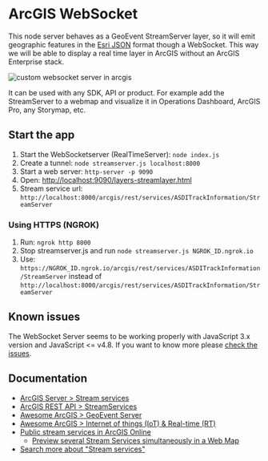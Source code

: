 # ArcGIS WebSocket

This node server behaves as a GeoEvent StreamServer layer, so it will emit geographic features in the [Esri JSON](https://developers.arcgis.com/documentation/common-data-types/feature-object.htm) format though a WebSocket. This way we will be able to display a real time layer in ArcGIS without an ArcGIS Enterprise stack.

![custom websocket server in arcgis](https://user-images.githubusercontent.com/826965/53808519-bc44bb80-3f52-11e9-9635-8687d5046bc4.gif)

It can be used with any SDK, API or product. For example add the StreamServer to a webmap and visualize it in Operations Dashboard, ArcGIS Pro, any Storymap, etc.

## Start the app

1. Start the WebSocketserver (RealTimeServer): `node index.js`
2. Create a tunnel: `node streamserver.js localhost:8000`
3. Start a web server: `http-server -p 9090`
4. Open: [http://localhost:9090/layers-streamlayer.html](http://localhost:9090/layers-streamlayer.html)
5. Stream service url: `http://localhost:8000/arcgis/rest/services/ASDITrackInformation/StreamServer`

### Using HTTPS (NGROK)

1) Run: `ngrok http 8000`
2) Stop streamserver.js and run `node streamserver.js NGROK_ID.ngrok.io`
3) Use: `https://NGROK_ID.ngrok.io/arcgis/rest/services/ASDITrackInformation/StreamServer` instead of `http://localhost:8000/arcgis/rest/services/ASDITrackInformation/StreamServer`

## Known issues

The WebSocket Server seems to be working properly with JavaScript 3.x version and JavaScript <= v4.8. If you want to know more please [check the issues](https://github.com/hhkaos/arcgis_websockets/issues).

## Documentation

* [ArcGIS Server > Stream services](http://enterprise.arcgis.com/en/server/latest/publish-services/linux/stream-services.htm)
* [ArcGIS REST API > StreamServices](https://developers.arcgis.com/rest/services-reference/stream-service.htm)
* [Awesome ArcGIS > GeoEvent Server](https://esri-es.github.io/awesome-arcgis/arcgis/products/arcgis-enterprise/arcgis-server/geoevent-server/)
* [Awesome ArcGIS > Internet of things (IoT) & Real-time (RT)](https://esri-es.github.io/awesome-arcgis/esri/emerging-technologies/iot-rt/?)
* [Public stream services in ArcGIS Online](https://esri-es.github.io/arcgis-developer-tips-and-tricks/arcgis-online/search/?q=typekeywords%3A%22stream+service%22&numResults=100&sortField=relevance&Thumbnail=generateThumbnail(elem)&Title=elem.title&Details=%27%3Ca+href%3D%22https%3A%2F%2Fwww.arcgis.com%2Fhome%2Fitem.html%3Fid%3D%27%2Belem.id%2B%27%22+target%3D%22_blank%22%3EDetails%3C%2Fa%3E%27&Owner=elem.owner&Type=elem.type&Views=elem.numViews)
  * [Preview several Stream Services simultaneously in a Web Map](http://www.arcgis.com/home/webmap/viewer.html?webmap=55a55a4c08934ba890f7fbd5589cffe6)
* [Search more about "Stream services"](https://esri-es.github.io/arcgis-search/?amp%3Butm_source=opensearch&search=%22Stream+services%22)
